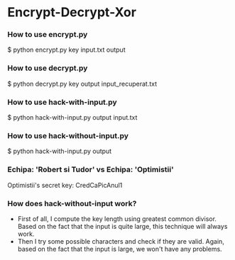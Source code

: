 # Encrypt-Decrypt-Xor
### How to use encrypt.py
$ python encrypt.py key input.txt output
### How to use decrypt.py
$ python decrypt.py key output input_recuperat.txt
### How to use hack-with-input.py
$ python hack-with-input.py output input.txt
### How to use hack-without-input.py
$ python hack-with-input.py output

### Echipa: 'Robert si Tudor' vs Echipa: 'Optimistii'
Optimistii's secret key: CredCaPicAnul1

### How does hack-without-input work?
- First of all, I compute the key length using greatest common divisor. Based on the fact that the input is quite large, this technique will always work.
- Then I try some possible characters and check if they are valid. Again, based on the fact that the input is large, we won't have any problems. 